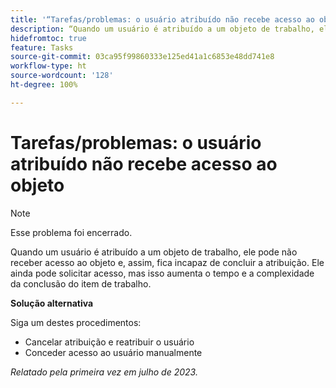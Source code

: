 ```yaml
---
title: '“Tarefas/problemas: o usuário atribuído não recebe acesso ao objeto”'
description: “Quando um usuário é atribuído a um objeto de trabalho, ele pode não receber acesso ao objeto e, assim, fica incapaz de concluir a atribuição. Ele ainda pode solicitar acesso, mas isso aumenta o tempo e a complexidade da conclusão do item de trabalho.”
hidefromtoc: true
feature: Tasks
source-git-commit: 03ca95f99860333e125ed41a1c6853e48dd741e8
workflow-type: ht
source-wordcount: '128'
ht-degree: 100%

---
```



# Tarefas/problemas: o usuário atribuído não recebe acesso ao objeto

>[!NOTE]
>
>Esse problema foi encerrado.

Quando um usuário é atribuído a um objeto de trabalho, ele pode não receber acesso ao objeto e, assim, fica incapaz de concluir a atribuição. Ele ainda pode solicitar acesso, mas isso aumenta o tempo e a complexidade da conclusão do item de trabalho.

**Solução alternativa**

Siga um destes procedimentos:

* Cancelar atribuição e reatribuir o usuário
* Conceder acesso ao usuário manualmente

_Relatado pela primeira vez em julho de 2023._
